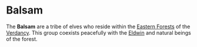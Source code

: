 # Balsam

The **Balsam** are a tribe of elves who reside within the [Eastern Forests](../../../ch-4-esterfell-gazetteer/esterfell/lenya/eastern-forests.md) of the [Verdancy](index.md). This group coexists peacefully with the [Eldwin](eldwin.md) and natural beings of the forest.
